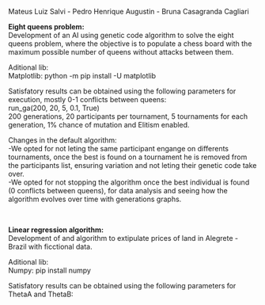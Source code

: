 Mateus Luiz Salvi - Pedro Henrique Augustin - Bruna Casagranda Cagliari

**Eight queens problem:**<br/>
Development of an AI using genetic code algorithm to solve the eight queens problem, where the objective is to populate a chess board with the maximum possible number of queens without attacks between them.

Aditional lib:<br/>
Matplotlib: python -m pip install -U matplotlib

Satisfatory results can be obtained using the following parameters for execution, mostly 0-1 conflicts between queens:<br/>
run_ga(200, 20, 5, 0.1, True)<br/>
200 generations, 20 participants per tournament, 5 tournaments for each generation, 1% chance of mutation and Elitism enabled.

Changes in the default algorithm:<br/>
-We opted for not leting the same participant engange on differents tournaments, once the best is found on a tournament he is removed from the participants list, ensuring variation and not leting their genetic code take over.<br/>
-We opted for not stopping the algorithm once the best individual is found (0 conflicts between queens), for data analysis and seeing how the algorithm evolves over time with generations graphs.

<br/>

**Linear regression algorithm:**<br/>
Development of and algorithm to extipulate prices of land in Alegrete - Brazil with ficctional data.

Aditional lib:<br/>
Numpy: pip install numpy

Satisfatory results can be obtained using the following parameters for ThetaA and ThetaB:<br/>
